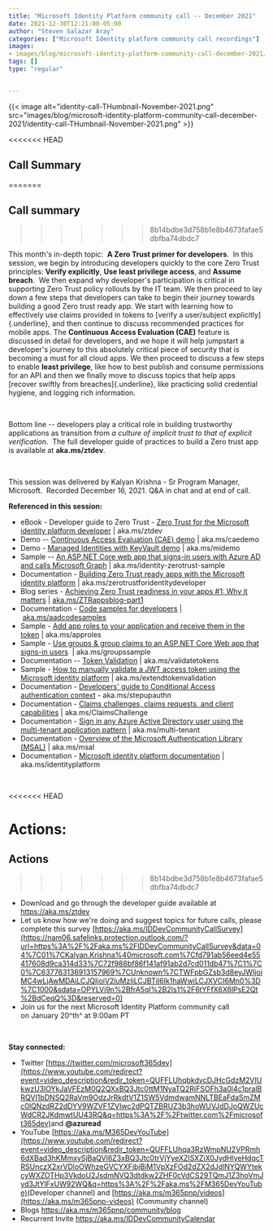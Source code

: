 ```yaml
---
title: "Microsoft Identity Platform community call -- December 2021"
date: 2021-12-30T12:21:00-05:00
author: "Steven Salazar Aray"
categories: ["Microsoft Identity platform community call recordings"]
images:
- images/blog/microsoft-identity-platform-community-call-december-2021/identity-call-THumbnail-November-2021.png
tags: []
type: "regular"


---
```


{{< image alt="identity-call-THumbnail-November-2021.png" src="images/blog/microsoft-identity-platform-community-call-december-2021/identity-call-THumbnail-November-2021.png" >}}
 

<<<<<<< HEAD

## Call Summary

=======
## Call summary
>>>>>>> 8b14bdbe3d758b1e8b4673fafae5dbfba74dbdc7


This month's in-depth topic:  **A Zero Trust primer for
developers**.  In this session, we begin by introducing developers
quickly to the core Zero Trust principles: **Verify explicitly**, **Use
least privilege access**, and **Assume breach**.  We then expand why
developer's participation is critical in supporting Zero Trust policy
rollouts by the IT team. We then proceed to lay down a few steps that
developers can take to begin their journey towards building a good Zero
trust ready app. We start with learning how to effectively use claims
provided in tokens to [verify a user/subject explicitly]{.underline},
and then continue to discuss recommended practices for mobile apps. The
**Continuous Access Evaluation (CAE)** feature is discussed in detail
for developers, and we hope it will help jumpstart a developer's journey
to this absolutely critical piece of security that is becoming a must
for all cloud apps. We then proceed to discuss a few steps to enable
**least privilege**, like how to best publish and consume permissions
for an API and then we finally move to discuss topics that help apps
[recover swiftly from breaches]{.underline}, like practicing solid
credential hygiene, and logging rich information.

 

Bottom line -- developers play a critical role in building trustworthy
applications as transition from *a culture of implicit trust to that of
explicit verification*.  The full developer guide of practices to build
a Zero trust app is available at **aka.ms/ztdev**.

 

This session was delivered by Kalyan Krishna - Sr Program Manager,
Microsoft.  Recorded December 16, 2021. Q&A in chat and at end of call.


**Referenced in this session:**

-   eBook - Developer guide to Zero Trust - [Zero Trust for the
    Microsoft identity platform developer](https://aka.ms/ztdev) |
    aka.ms/ztdev
-   Demo -- [Continuous Access Evaluation (CAE)
    demo](https://aka.ms/caedemo) | aka.ms/caedemo
-   Demo - [Managed Identities with KeyVault
    demo](https://aka.ms/midemo) | aka.ms/midemo
-   Sample -- [An ASP.NET Core web app that signs-in users with Azure AD
    and calls Microsoft
    Graph](https://aka.ms/identity-zerotrust-sample) |
    aka.ms/identity-zerotrust-sample
-   Documentation - [Building Zero Trust ready apps with the Microsoft
    identity platform](https://aka.ms/zerotrustforidentitydeveloper) |
    aka.ms/zerotrustforidentitydeveloper
-   Blog series - [Achieving Zero Trust readiness in your apps #1: Why
    it
    matters](https://aka.ms/ZTRappsblog-part1) | [aka.ms/ZTRappsblog-part1](https://nam06.safelinks.protection.outlook.com/?url=https%3A%2F%2Faka.ms%2FZTRappsblog-part1&data=04%7C01%7CKalyan.Krishna%40microsoft.com%7Cfd791ab56eed4e55417608d9ca314d33%7C72f988bf86f141af91ab2d7cd011db47%7C1%7C0%7C637763136913157969%7CUnknown%7CTWFpbGZsb3d8eyJWIjoiMC4wLjAwMDAiLCJQIjoiV2luMzIiLCJBTiI6Ik1haWwiLCJXVCI6Mn0%3D%7C1000&sdata=HLIINSwzxrzMbue6f3OJQ7abZ%2BJCwZSSh0w0fPWcx64%3D&reserved=0)
-   Documentation - [Code samples for
    developers](https://aka.ms/aadcodesamples) | [aka.ms/aadcodesamples](https://nam06.safelinks.protection.outlook.com/?url=https%3A%2F%2Faka.ms%2Faadcodesamples&data=04%7C01%7CKalyan.Krishna%40microsoft.com%7Cfd791ab56eed4e55417608d9ca314d33%7C72f988bf86f141af91ab2d7cd011db47%7C1%7C0%7C637763136913157969%7CUnknown%7CTWFpbGZsb3d8eyJWIjoiMC4wLjAwMDAiLCJQIjoiV2luMzIiLCJBTiI6Ik1haWwiLCJXVCI6Mn0%3D%7C1000&sdata=XLFsFAs6Kgbmc1T6ceXxrwKHalm9rBVssqCy8L%2BM6XI%3D&reserved=0)
-   Sample - [Add app roles to your application and receive them in the
    token](https://aka.ms/approles) | aka.ms/approles  
-   Sample - [Use groups & group claims to an ASP.NET Core Web app that
    signs-in users](https://aka.ms/groupssample)  | aka.ms/groupssample
-   Documentation -- [Token Validation](https://aka.ms/validatetokens)
    | aka.ms/validatetokens
-   Sample - [How to manually validate a JWT access token using the
    Microsoft identity
    platform](https://aka.ms/extendtokenvalidation) |
    aka.ms/extendtokenvalidation
-   Documentation - [Developers' guide to Conditional Access
    authentication context](https://aka.ms/stepupauthn) -
    aka.ms/stepupauthn
-   Documentation - [Claims challenges, claims requests, and client
    capabilities](https://aka.ms/ClaimsChallenge) | aka.ms/ClaimsChallenge 
-   Documentation - [Sign in any Azure Active Directory user using the
    multi-tenant application pattern](https://aka.ms/multi-tenant) |
    aka.ms/multi-tenant
-   Documentation - [Overview of the Microsoft Authentication Library
    (MSAL)](https://aka.ms/msal) | aka.ms/msal
-   Documentation - [Microsoft identity platform
    documentation](https://aka.ms/identityplatform) |
    aka.ms/identityplatform

 

<<<<<<< HEAD

**Actions:**
=======
## Actions
>>>>>>> 8b14bdbe3d758b1e8b4673fafae5dbfba74dbdc7



-   Download and go through the developer guide available at
    <https://aka.ms/ztdev>
-   Let us know how we're doing and suggest topics for future calls,
    please complete this
    survey [https://aka.ms/IDDevCommunityCallSurvey](https://nam06.safelinks.protection.outlook.com/?url=https%3A%2F%2Faka.ms%2FIDDevCommunityCallSurvey&data=04%7C01%7CKalyan.Krishna%40microsoft.com%7Cfd791ab56eed4e55417608d9ca314d33%7C72f988bf86f141af91ab2d7cd011db47%7C1%7C0%7C637763136913157969%7CUnknown%7CTWFpbGZsb3d8eyJWIjoiMC4wLjAwMDAiLCJQIjoiV2luMzIiLCJBTiI6Ik1haWwiLCJXVCI6Mn0%3D%7C1000&sdata=OPYLVi9n%2BfrA5qI%2B2Is1%2F6tYFfX6X6lPsE2Qt%2BdCeqQ%3D&reserved=0)
-   Join us for the next Microsoft Identity Platform community call
    on January 20^th^ at 9:00am PT

 

**Stay connected:**

-   Twitter
    [https://twitter.com/microsoft365dev](https://www.youtube.com/redirect?event=video_description&redir_token=QUFFLUhqbkdvcDJHcGdzM2VIUkwzU3lOYkJaVFEzM0Q2QXxBQ3Jtc0ttM1NyaTQ2RjFSOFh3a0l4c1pralBRQVI1bDNSQ2RaVm9OdzJrRkdtV1Z1SW5VdmdwamNNLTBEaFdaSmZMc0lQNzdRZ2dDYV9WZVF1ZVIwc2dPQTZBRUZ3b3hoWUVJdDJoQWZUcWdCR2JKdmwtUU43RQ&q=https%3A%2F%2Ftwitter.com%2Fmicrosoft365dev)​
    and **\@azuread**
-   YouTube
    [https://aka.ms/M365DevYouTube](https://www.youtube.com/redirect?event=video_description&redir_token=QUFFLUhqa3RzWmpNU2VPRmh6dXBad3hKMmxySjBaQVl6Z3xBQ3Jtc0trVjYyeXZlSXZiX0JydHlyeHdqcTRSUnczX2xrVDloOWhzeGVCYXFibjBiM1VpXzFOd2dZX2dJdlNYQWYtekcyWXZOTHp3VkdoU2JsdmNVQ3dtdkw2ZHF0cVdCS29TQmJ1Z3hoVmJyd3JtYlFxUW92WQ&q=https%3A%2F%2Faka.ms%2FM365DevYouTube)​
    (Developer channel) and
    [https://aka.ms/m365pnp/videos](https://aka.ms/m365pnp-videos)
    (Community channel)
-   Blogs <https://aka.ms/m365pnp/community/blog>
-   Recurrent Invite <https://aka.ms/IDDevCommunityCalendar>

 